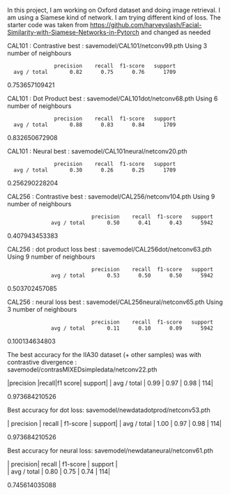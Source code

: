 In this project, I am working on Oxford dataset and doing image retrieval. I am using a Siamese kind of network. I am trying different kind of loss.
The starter code was taken from  https://github.com/harveyslash/Facial-Similarity-with-Siamese-Networks-in-Pytorch and changed as needed

CAL101 : Contrastive best :  savemodel/CAL101/netconv99.pth
Using 3 number of neighbours

                   precision    recall  f1-score   support
      avg / total       0.82      0.75      0.76      1709

0.753657109421

CAL101 : Dot Product best :  savemodel/CAL101dot/netconv68.pth
Using 6 number of neighbours

                   precision    recall  f1-score   support
      avg / total       0.88      0.83      0.84      1709

0.832650672908



CAL101 : Neural best :  savemodel/CAL101neural/netconv20.pth 

                   precision    recall  f1-score   support
      avg / total       0.30      0.26      0.25      1709

0.256290228204


CAL256 : Contrastive best :  savemodel/CAL256/netconv104.pth
Using 9 number of neighbours

                               precision    recall  f1-score   support
                  avg / total       0.50      0.41      0.43      5942

0.407943453383


CAL256 : dot product loss best :  savemodel/CAL256dot/netconv63.pth
Using 9 number of neighbours

                               precision    recall  f1-score   support
                  avg / total       0.53      0.50      0.50      5942

0.503702457085



CAL256 : neural loss best : savemodel/CAL256neural/netconv65.pth
Using 3 number of neighbours

                               precision    recall  f1-score   support
                  avg / total       0.11      0.10      0.09      5942

0.100134634803


The best accuracy for the IIA30 dataset (+ other samples) was with contrastive divergence : savemodel/contrasMIXEDsimpledata/netconv22.pth

|precision |recall|f1 score| support|
|     avg / total    |   0.99   |   0.97    |  0.98  |     114|

0.973684210526

Best accuracy for dot loss: savemodel/newdatadotprod/netconv53.pth

|    precision  |  recall | f1-score  | support|
|     avg / total     |  1.00    |  0.97   |   0.98    |   114|

0.973684210526


Best accuracy for neural loss: savemodel/newdataneural/netconv61.pth

|                  precision|    recall | f1-score  | support  |       
|     avg / total    |   0.80   |   0.75   |   0.74   |    114|

0.745614035088